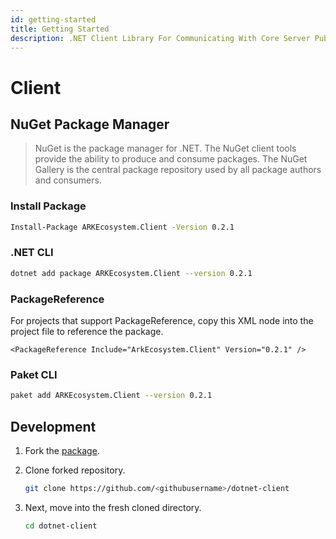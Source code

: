 ```yaml
---
id: getting-started
title: Getting Started
description: .NET Client Library For Communicating With Core Server Public REST API
---
```


# Client

## NuGet Package Manager

> NuGet is the package manager for .NET. The NuGet client tools provide the ability to produce and consume packages. The NuGet Gallery is the central package repository used by all package authors and consumers.

### Install Package

```bash
Install-Package ARKEcosystem.Client -Version 0.2.1
```

### .NET CLI

```bash
dotnet add package ARKEcosystem.Client --version 0.2.1
```

### PackageReference

For projects that support PackageReference, copy this XML node into the project file to reference the package.

```markup
<PackageReference Include="ArkEcosystem.Client" Version="0.2.1" />
```

### Paket CLI

```bash
paket add ARKEcosystem.Client --version 0.2.1
```

## Development

1. Fork the [package](https://github.com/ARKEcosystem/dotnet-client).
2. Clone forked repository.

   ```bash
   git clone https://github.com/<githubusername>/dotnet-client
   ```

3. Next, move into the fresh cloned directory.

   ```bash
   cd dotnet-client
   ```


